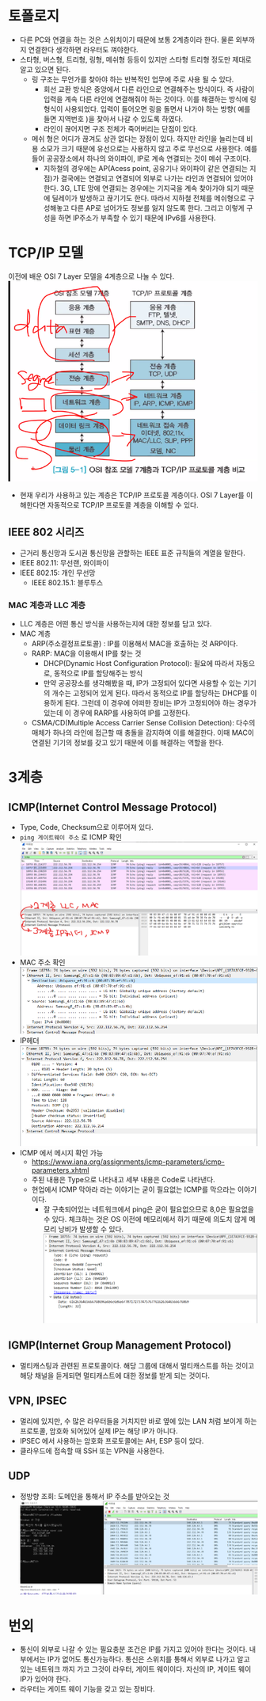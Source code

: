 # 토폴로지 
- 다른 PC와 연결을 하는 것은 스위치이기 때문에 보통 2계층이라 한다. 물론 외부까지 연결한다 생각하면 라우터도 껴야한다.
- 스타형, 버스형, 트리형, 링형, 메쉬형 등등이 있지만 스타형 트리형 정도만 제대로 알고 있으면 된다.
	- 링 구조는 무언가를 찾아야 하는 반복적인 업무에 주로 사용 될 수 있다.
		- 회선 교환 방식은 중앙에서 다른 라인으로 연결해주는 방식이다. 즉 사람이 입력을 계속 다른 라인에 연결해줘야 하는 것이다. 이를 해결하는 방식에 링 형식이 사용되었다. 입력이 들어오면 링을 돌면서 나가야 하는 방향( 예를 들면 지역번호 )을 찾아서 나갈 수 있도록 하였다.
		- 라인이 끊어지면 구조 전체가 죽어버리는 단점이 있다.
	- 메쉬 형은 어디가 끊겨도 상관 없다는 장점이 있다. 하지만 라인을 늘리는데 비용 소모가 크기 때문에 유선으로는 사용하지 않고 주로 무선으로 사용한다. 예를 들어 공공장소에서 하나의 와이파이, IP로 계속 연결되는 것이 메쉬 구조이다. 
		- 지하철의 경우에는 AP(Acess point, 공유기나 와이파이 같은 연결되는 지점)가 결국에는 연결되고 연결되어 외부로 나가는 라인과 연결되어 있어야 한다. 3G, LTE 망에 연결되는 경우에는 기지국을 계속 찾아가야 되기 때문에 딜레이가 발생하고 끊기기도 한다. 따라서 지하철 전체를 메쉬형으로 구성해놓고 다른 AP로 넘어가도 정보를 잃지 않도록 한다. 그리고 이렇게 구성을 하면 IP주소가 부족할 수 있기 때문에 IPv6를 사용한다.

# TCP/IP 모델
이전에 배운 OSI 7 Layer 모델을 4계층으로 나눌 수 있다. 
![](images/Pasted%20image%2020221221102837.png)
- 현재 우리가 사용하고 있는 계층은 TCP/IP 프로토콜 계층이다. OSI 7 Layer를 이해한다면 자동적으로 TCP/IP 프로토콜 계층을 이해할 수 있다.
## IEEE 802 시리즈
- 근거리 통신망과 도시권 통신망을 관할하는 IEEE 표준 규칙들의 계열을 말한다.
- IEEE 802.11: 무선랜, 와이파이
- IEEE 802.15: 개인 무선망
	- IEEE 802.15.1: 블루투스
### MAC 계층과 LLC 계층
- LLC 계층은 어떤 통신 방식을 사용하는지에 대한 정보를 담고 있다.
- MAC 계층
	- ARP(주소결정프로토콜) : IP를 이용해서 MAC을 호출하는 것 ARP이다.
	- RARP: MAC을 이용해서 IP를 찾는 것
		- DHCP(Dynamic Host Configuration Protocol): 필요에 따라서 자동으로, 동적으로 IP를 할당해주는 방식
		- 만약 공공장소를 생각해봤을 때, IP가 고정되어 있다면 사용할 수 있는 기기의 개수는 고정되어 있게 된다. 따라서 동적으로 IP를 할당하는 DHCP를 이용하게 된다. 그런데 이 경우에 어떠한 장비는 IP가 고정되어야 하는 경우가 있는데 이 경우에 RARP를 사용하여 IP를 고정한다.
	- CSMA/CD(Multiple Access Carrier Sense Collision Detection): 다수의 매체가 하나의 라인에 접근할 때 충돌을 감지하여 이를 해결한다. 이때 MAC이 연결된 기기의 정보를 갖고 있기 때문에 이를 해결하는 역할을 한다. 

# 3계층
## ICMP(Internet Control Message Protocol)
- Type, Code, Checksum으로 이루어져 있다. 
- `ping 게이트웨이 주소` 로 ICMP 확인
![](images/Pasted%20image%2020221221112640.png)
- MAC 주소 확인
![](images/Pasted%20image%2020221221113211.png)
- IP헤더
![](images/Pasted%20image%2020221221113340.png)
- ICMP 에서 메시지 확인 가능
	- https://www.iana.org/assignments/icmp-parameters/icmp-parameters.xhtml
	- 주된 내용은 Type으로 나타내고 세부 내용은 Code로 나타낸다.
	- 현업에서 ICMP 막아라 라는 이야기는 굳이 필요없는 ICMP를 막으라는 이야기이다.
		- 잘 구축되어있는 네트워크에서 ping은 굳이 필요없으므로 8,0은 필요없을 수 있다. 체크하는 것은 OS 이전에 메모리에서 하기 때문에 의도치 않게 메모리 낭비가 발생할 수 있다.
![](images/Pasted%20image%2020221221113417.png)

## IGMP(Internet Group Management Protocol)
- 멀티캐스팅과 관련된 프로토콜이다. 해당 그룹에 대해서 멀티캐스트를 하는 것이고 해당 채널을 듣게되면 멀티캐스트에 대한 정보를 받게 되는 것이다.

## VPN, IPSEC
- 멀리에 있지만, 수 많은 라우터들을 거치지만 바로 옆에 있는 LAN 처럼 보이게 하는 프로토콜, 암호화 되어있어 실제 IP는 해당 IP가 아니다.
- IPSEC 에서 사용하는 암호화 프로토콜에는 AH, ESP 등이 있다.
- 클라우드에 접속할 때 SSH 또는 VPN을 사용한다.

## UDP
- 정방향 조회: 도메인을 통해서 IP 주소를 받아오는 것
![](images/Pasted%20image%2020221221123107.png)
# 번외
- 통신이 외부로 나갈 수 있는 필요충분 조건은 IP를 가지고 있어야 한다는 것이다. 내부에서는 IP가 없어도 통신가능하다. 통신은 스위치를 통해서 외부로 나가고 알고 있는 네트워크 까지 가고 그것이 라우터, 게이트 웨이이다. 자신의 IP, 게이트 웨이 IP가 있어야 한다.
- 라우터는 게이트 웨이 기능을 갖고 있는 장비다.